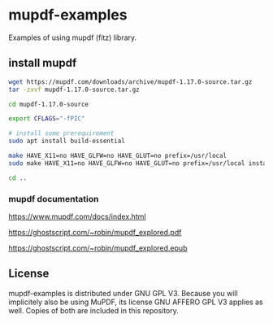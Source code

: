 # mupdf-examples
Examples of using mupdf (fitz) library.

## install mupdf

```sh
wget https://mupdf.com/downloads/archive/mupdf-1.17.0-source.tar.gz
tar -zxvf mupdf-1.17.0-source.tar.gz

cd mupdf-1.17.0-source

export CFLAGS="-fPIC"

# install some prerequirement
sudo apt install build-essential

make HAVE_X11=no HAVE_GLFW=no HAVE_GLUT=no prefix=/usr/local
sudo make HAVE_X11=no HAVE_GLFW=no HAVE_GLUT=no prefix=/usr/local install

cd ..

```

### mupdf documentation
https://www.mupdf.com/docs/index.html

https://ghostscript.com/~robin/mupdf_explored.pdf

https://ghostscript.com/~robin/mupdf_explored.epub

## License
mupdf-examples is distributed under GNU GPL V3. Because you will implicitely also be using MuPDF, its license GNU AFFERO GPL V3 applies as well. Copies of both are included in this repository.
